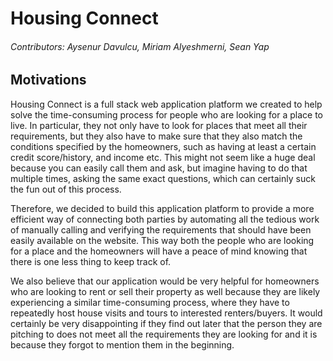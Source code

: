 # Housing Connect

###### Contributors: Aysenur Davulcu, Miriam Alyeshmerni, Sean Yap

## Motivations

Housing Connect is a full stack web application platform we created to help solve
the time-consuming process for people who are looking for a place to live. In
particular, they not only have to look for places that meet all their requirements,
but they also have to make sure that they also match the conditions specified by
the homeowners, such as having at least a certain credit score/history, and income
etc. This might not seem like a huge deal because you can easily call them and ask,
but imagine having to do that multiple times, asking the same exact questions, which
can certainly suck the fun out of this process.

Therefore, we decided to build this application platform to provide a more efficient
way of connecting both parties by automating all the tedious work of manually calling
and verifying the requirements that should have been easily available on the website.
This way both the people who are looking for a place and the homeowners will have
a peace of mind knowing that there is one less thing to keep track of.

We also believe that our application would be very helpful for homeowners who are
looking to rent or sell their property as well because they are likely experiencing
a similar time-consuming process, where they have to repeatedly host house visits
and tours to interested renters/buyers. It would certainly be very disappointing
if they find out later that the person they are pitching to does not meet all the
requirements they are looking for and it is because they forgot to mention them
in the beginning.
